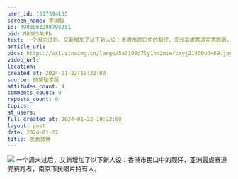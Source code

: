 ```yaml
---
user_id: 1517394135
screen_name: 李消极
id: 4993063298798251
bid: ND305AUPh
text: 一个周末过后，又新增加了以下新人设：香港市民口中的靓仔，亚洲最虐赛道完赛跑者，南京市民唱片持有人。 
article_url: 
pics: https://wx1.sinaimg.cn/large/5a7198d7ly1hm2miefoxyj21400u0469.jpg,https://wx3.sinaimg.cn/large/5a7198d7ly1hm2miei7dnj20u0140thb.jpg,https://wx2.sinaimg.cn/large/5a7198d7ly1hm2mieky7cj21400u0110.jpg,https://wx1.sinaimg.cn/large/5a7198d7ly1hm2mif40b6j20u0140486.jpg
video_url: 
location: 
created_at: 2024-01-22T19:22:00
source: 微博轻享版
attitudes_count: 4
comments_count: 9
reposts_count: 0
topics: 
at_users: 
full_created_at: 2024-01-22 19:22:00
layout: post
date: 2024-01-22
title: 发表微博
---
```



![](https://wx1.sinaimg.cn/large/5a7198d7ly1hm2miefoxyj21400u0469.jpg)
一个周末过后，又新增加了以下新人设：香港市民口中的靓仔，亚洲最虐赛道完赛跑者，南京市民唱片持有人。 
